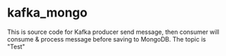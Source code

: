 # kafka_mongo
This is source code for Kafka producer  send message, then consumer will consume &amp; process message before saving to MongoDB.
The topic is "Test"

